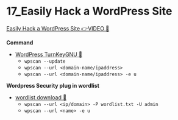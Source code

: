 # 17_Easily Hack a WordPress Site

[Easily Hack a WordPress Site 👉VIDEO &#128279;](https://codered.eccouncil.org/courseVideo/Kali-for-Penetration-Testers?lessonId=0ff9ca3a-aec6-4a6b-8b15-073c84be99c0&finalAssessment=false)

**Command**

- [WordPress TurnKeyGNU &#128279;](https://www.turnkeylinux.org)
  - `wpscan --update`
  - `wpscan --url <domain-name/ipaddress>`
  - `wpscan --url <domain-name/ipaddress> -e u`

**Wordpress Security plug in wordlist**

- [wordlist download &#128279;](https://melapress.com/)
  - `wpscan --url <ip/domain> -P wordlist.txt -U admin`
  - `wpscan --url <name> -e u`
